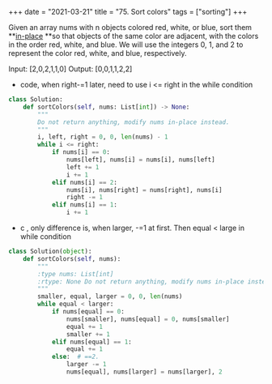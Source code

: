 +++
date = "2021-03-21"
title = "75. Sort colors"
tags = ["sorting"]
+++


Given an array nums with n objects colored red, white, or blue, sort them **[in-place](https://en.wikipedia.org/wiki/In-place_algorithm) **so that objects of the same color are adjacent, with the colors in the order red, white, and blue.
We will use the integers 0, 1, and 2 to represent the color red, white, and blue, respectively.

Input: [2,0,2,1,1,0]
Output: [0,0,1,1,2,2]

- code, when right-=1 later, need to use i <= right in the while condition
```py
class Solution:
    def sortColors(self, nums: List[int]) -> None:
        """
        Do not return anything, modify nums in-place instead.
        """
        i, left, right = 0, 0, len(nums) - 1
        while i <= right:
            if nums[i] == 0:
                nums[left], nums[i] = nums[i], nums[left]
                left += 1
                i += 1
            elif nums[i] == 2:
                nums[i], nums[right] = nums[right], nums[i]
                right -= 1
            elif nums[i] == 1:
                i += 1

```
- c , only difference is, when larger, -=1 at first. Then equal < large in while condition
```py
class Solution(object):
    def sortColors(self, nums):
        """
        :type nums: List[int]
        :rtype: None Do not return anything, modify nums in-place instead.
        """
        smaller, equal, larger = 0, 0, len(nums)
        while equal < larger:
            if nums[equal] == 0:
                nums[smaller], nums[equal] = 0, nums[smaller]
                equal += 1
                smaller += 1
            elif nums[equal] == 1:
                equal += 1
            else:  # ==2.
                larger -= 1
                nums[equal], nums[larger] = nums[larger], 2
```
